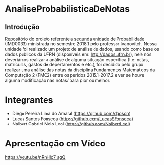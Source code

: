 # AnaliseProbabilisticaDeNotas

## Introdução

Repositório do projeto referente a segunda unidade de Probabilidade (IMD0033) ministrada no semestre 2018.1 pelo professor Ivanovitch. Nessa unidade foi realizado um projeto de análise de dados, usando como base os dados públicos da UFRN (disponíveis em: http://dados.ufrn.br), nele nós deveriámos realizar a análise de alguma situação específica (I.e: notas, matrículas, gastos de depertamentos e etc.), foi decidido pelo grupo realizar uma análise das notas da disciplina Fundamentos Matemáticos da Computação 2 (FMC2) entre os perídos 2015.1-2017.2 e ver se houve alguma modificação nas notas/ para pior ou melhor.

# Integrantes

* Diego Pereira Lima do Amaral (https://github.com/dgoscn)
* Lucas Santos Fonseca (https://github.com/LucasSFonseca)
* Nalbert Gabriel Melo Leal (https://github.com/NalbertLeal)

# Apresentação em Vídeo

https://youtu.be/nRnHlc7_sgQ
